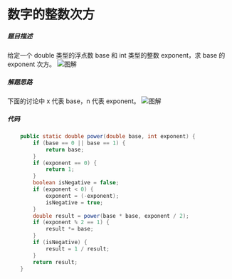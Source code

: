 数字的整数次方
====


##### 题目描述   
给定一个 double 类型的浮点数 base 和 int 类型的整数 exponent，求 base 的 exponent 次方。
![图解](https://upload-images.jianshu.io/upload_images/8907519-5acf6b53d1b2f31a.png?imageMogr2/auto-orient/strip%7CimageView2/2/w/1240)

##### 解题思路
下面的讨论中 x 代表 base，n 代表 exponent。
![图解](https://upload-images.jianshu.io/upload_images/8907519-79d23b98e7c6d16d.png?imageMogr2/auto-orient/strip%7CimageView2/2/w/1240)
##### 代码
```java
    public static double power(double base, int exponent) {
        if (base == 0 || base == 1) {
            return base;
        }
        if (exponent == 0) {
            return 1;
        }
        boolean isNegative = false;
        if (exponent < 0) {
            exponent = (-exponent);
            isNegative = true;
        }
        double result = power(base * base, exponent / 2);
        if (exponent % 2 == 1) {
            result *= base;
        }
        if (isNegative) {
            result = 1 / result;
        }
        return result;
    }
```
